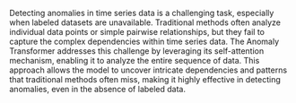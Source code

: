 Detecting anomalies in time series data is a challenging task, especially when labeled datasets are unavailable. Traditional methods often analyze individual data points or simple pairwise relationships, but they fail to capture the complex dependencies within time series data. The Anomaly Transformer addresses this challenge by leveraging its self-attention mechanism, enabling it to analyze the entire sequence of data. This approach allows the model to uncover intricate dependencies and patterns that traditional methods often miss, making it highly effective in detecting anomalies, even in the absence of labeled data.

